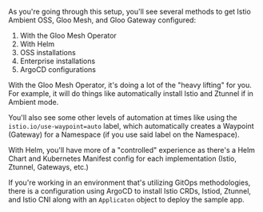 As you're going through this setup, you'll see several methods to get Istio Ambient OSS, Gloo Mesh, and Gloo Gateway configured:

1. With the Gloo Mesh Operator
2. With Helm
3. OSS installations
4. Enterprise installations
5. ArgoCD configurations

With the Gloo Mesh Operator, it's doing a lot of the "heavy lifting" for you. For example, it will do things like automatically install Istio and Ztunnel if in Ambient mode.

You'll also see some other levels of automation at times like using the `istio.io/use-waypoint=auto` label, which automatically creates a Waypoint (Gateway) for a Namespace (if you use said label on the Namespace).

With Helm, you'll have more of a "controlled" experience as there's a Helm Chart and Kubernetes Manifest config for each implementation (Istio, Ztunnel, Gateways, etc.)

If you're working in an environment that's utilizing GitOps methodologies, there is a configuration using ArgoCD to install Istio CRDs, Istiod, Ztunnel, and Istio CNI along with an `Applicaton` object to deploy the sample app.